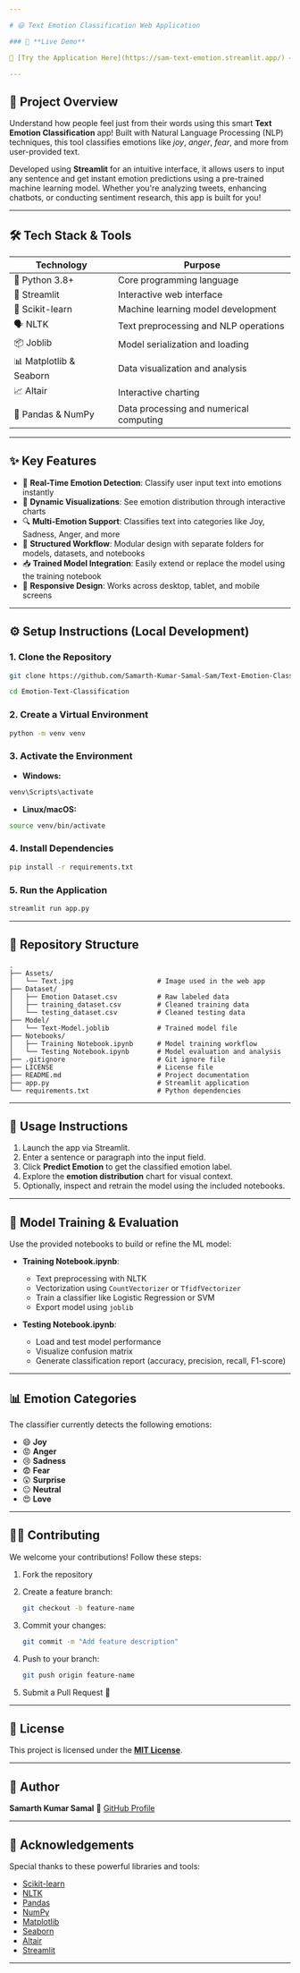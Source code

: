 ```yaml
---

# 😃 Text Emotion Classification Web Application

### 🚀 **Live Demo**

🔗 [Try the Application Here](https://sam-text-emotion.streamlit.app/) — **Experience real-time emotion detection powered by NLP and machine learning!**

---
```


## 📌 Project Overview

Understand how people feel just from their words using this smart **Text Emotion Classification** app! Built with Natural Language Processing (NLP) techniques, this tool classifies emotions like *joy*, *anger*, *fear*, and more from user-provided text.

Developed using **Streamlit** for an intuitive interface, it allows users to input any sentence and get instant emotion predictions using a pre-trained machine learning model. Whether you're analyzing tweets, enhancing chatbots, or conducting sentiment research, this app is built for you!

---

## 🛠️ Tech Stack & Tools

| Technology              | Purpose                                 |
| ----------------------- | --------------------------------------- |
| 🐍 Python 3.8+          | Core programming language               |
| 🚀 Streamlit            | Interactive web interface               |
| 🧠 Scikit-learn         | Machine learning model development      |
| 🗣️ NLTK                | Text preprocessing and NLP operations   |
| 📦 Joblib               | Model serialization and loading         |
| 📊 Matplotlib & Seaborn | Data visualization and analysis         |
| 📈 Altair               | Interactive charting                    |
| 🐼 Pandas & NumPy       | Data processing and numerical computing |

---

## ✨ Key Features

* 📝 **Real-Time Emotion Detection**: Classify user input text into emotions instantly
* 🎨 **Dynamic Visualizations**: See emotion distribution through interactive charts
* 🔍 **Multi-Emotion Support**: Classifies text into categories like Joy, Sadness, Anger, and more
* 📂 **Structured Workflow**: Modular design with separate folders for models, datasets, and notebooks
* 📥 **Trained Model Integration**: Easily extend or replace the model using the training notebook
* 📱 **Responsive Design**: Works across desktop, tablet, and mobile screens

---

## ⚙️ Setup Instructions (Local Development)

### 1. Clone the Repository

```bash
git clone https://github.com/Samarth-Kumar-Samal-Sam/Text-Emotion-Classification.git

cd Emotion-Text-Classification
```

### 2. Create a Virtual Environment

```bash
python -m venv venv
```

### 3. Activate the Environment

* **Windows:**

```bash
venv\Scripts\activate
```

* **Linux/macOS:**

```bash
source venv/bin/activate
```

### 4. Install Dependencies

```bash
pip install -r requirements.txt
```

### 5. Run the Application

```bash
streamlit run app.py
```

---

## 📁 Repository Structure

```plaintext
.
├── Assets/
│   └── Text.jpg                     # Image used in the web app
├── Dataset/
│   ├── Emotion Dataset.csv          # Raw labeled data
│   ├── training_dataset.csv         # Cleaned training data
│   └── testing_dataset.csv          # Cleaned testing data
├── Model/
│   └── Text-Model.joblib            # Trained model file
├── Notebooks/
│   ├── Training Notebook.ipynb      # Model training workflow
│   └── Testing Notebook.ipynb       # Model evaluation and analysis
├── .gitignore                       # Git ignore file
├── LICENSE                          # License file
├── README.md                        # Project documentation
├── app.py                           # Streamlit application
└── requirements.txt                 # Python dependencies
```

---

## 🚀 Usage Instructions

1. Launch the app via Streamlit.
2. Enter a sentence or paragraph into the input field.
3. Click **Predict Emotion** to get the classified emotion label.
4. Explore the **emotion distribution** chart for visual context.
5. Optionally, inspect and retrain the model using the included notebooks.

---

## 🧪 Model Training & Evaluation

Use the provided notebooks to build or refine the ML model:

* **Training Notebook.ipynb**:

  * Text preprocessing with NLTK
  * Vectorization using `CountVectorizer` or `TfidfVectorizer`
  * Train a classifier like Logistic Regression or SVM
  * Export model using `joblib`

* **Testing Notebook.ipynb**:

  * Load and test model performance
  * Visualize confusion matrix
  * Generate classification report (accuracy, precision, recall, F1-score)

---

## 📊 Emotion Categories

The classifier currently detects the following emotions:

* 😄 **Joy**
* 😡 **Anger**
* 😢 **Sadness**
* 😨 **Fear**
* 😲 **Surprise**
* 😐 **Neutral**
* 😍 **Love**

---

## 👨‍💻 Contributing

We welcome your contributions! Follow these steps:

1. Fork the repository

2. Create a feature branch:

   ```bash
   git checkout -b feature-name
   ```

3. Commit your changes:

   ```bash
   git commit -m "Add feature description"
   ```

4. Push to your branch:

   ```bash
   git push origin feature-name
   ```

5. Submit a Pull Request 🚀

---

## 📜 License

This project is licensed under the **[MIT License](LICENSE)**.

---

## 👤 Author

**Samarth Kumar Samal**
🔗 [GitHub Profile](https://github.com/Samarth-Kumar-Samal-Sam)

---

## 🙏 Acknowledgements

Special thanks to these powerful libraries and tools:

* [Scikit-learn](https://scikit-learn.org/)
* [NLTK](https://www.nltk.org/)
* [Pandas](https://pandas.pydata.org/)
* [NumPy](https://numpy.org/)
* [Matplotlib](https://matplotlib.org/)
* [Seaborn](https://seaborn.pydata.org/)
* [Altair](https://altair-viz.github.io/)
* [Streamlit](https://streamlit.io/)
---
